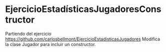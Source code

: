 # EjercicioEstadísticasJugadoresConstructor

Partiendo del ejercicio https://github.com/carlosbellmont/EjercicioEstadisticasJugadores
Modifica la clase Jugador para incluir un constructor.

